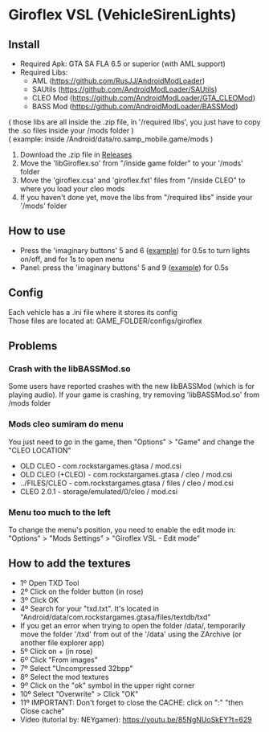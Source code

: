 # Giroflex VSL (VehicleSirenLights)

## Install
* Required Apk: GTA SA FLA 6.5 or superior (with AML support)
* Required Libs:
  * AML (https://github.com/RusJJ/AndroidModLoader)
  * SAUtils (https://github.com/AndroidModLoader/SAUtils)
  * CLEO Mod (https://github.com/AndroidModLoader/GTA_CLEOMod)
  * BASS Mod (https://github.com/AndroidModLoader/BASSMod)

( those libs are all inside the .zip file, in '/required libs', you just have to copy the .so files inside your /mods folder )<br>
( example: inside /Android/data/ro.samp_mobile.game/mods )<br>

1. Download the .zip file in [Releases](https://github.com/Danilo1301/GTASA_libGiroflex/releases)
2. Move the 'libGiroflex.so' from "/inside game folder" to your '/mods' folder
3. Move the 'giroflex.csa' and 'giroflex.fxt' files from "/inside CLEO" to where you load your cleo mods
4. If you haven't done yet, move the libs from "/required libs" inside your '/mods' folder

## How to use
* Press the 'imaginary buttons' 5 and 6 ([example](https://imgur.com/gA8Lfvt)) for 0.5s to turn lights on/off, and for 1s to open menu
* Panel: press the 'imaginary buttons' 5 and 9 ([example](https://imgur.com/LLddMfg)) for 0.5s

## Config
Each vehicle has a .ini file where it stores its config<br>
Those files are located at: GAME_FOLDER/configs/giroflex

## Problems

### Crash with the libBASSMod.so

Some users have reported crashes with the new libBASSMod (which is for playing audio). If your game is crashing, try removing 'libBASSMod.so' from /mods folder

### Mods cleo sumiram do menu

You just need to go in the game, then "Options" > "Game" and change the "CLEO LOCATION"<br>

* OLD CLEO - com.rockstargames.gtasa / mod.csi
* OLD CLEO (+CLEO) - com.rockstargames.gtasa / cleo / mod.csi
* ../FILES/CLEO - com.rockstargames.gtasa / files  / cleo / mod.csi
* CLEO 2.0.1 - storage/emulated/0/cleo / mod.csi

### Menu too much to the left

To change the menu's position, you need to enable the edit mode in: "Options" > "Mods Settings" > "Giroflex VSL - Edit mode"

## How to add the textures

* 1º Open TXD Tool
* 2º Click on the folder button (in rose)
* 3º Click OK
* 4º Search for your "txd.txt". It's located in "Android/data/com.rockstargames.gtasa/files/textdb/txd"
* If you get an error when trying to open the folder /data/, temporarily move the folder '/txd' from out of the '/data' using the ZArchive (or another file explorer app)
* 5º Click on + (in rose)
* 6º Click "From images"
* 7º Select "Uncompressed 32bpp"
* 8º Select the mod textures
* 9º Click on the "ok" symbol in the upper right corner
* 10º Select "Overwrite" > Click "OK"
* 11º IMPORTANT: Don't forget to close the CACHE: click on ":" "then Close cache"
* Vídeo (tutorial by: NEYgamer): https://youtu.be/85NgNUoSkEY?t=629